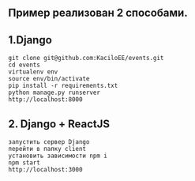 ## Пример реализован 2 способами.

 ## 1.Django
    git clone git@github.com:KaciloEE/events.git
    cd events
    virtualenv env
    source env/bin/activate
    pip install -r requirements.txt
    python manage.py runserver
    http://localhost:8000

 ## 2. Django + ReactJS
    запустить сервер Django
    перейти в папку client
    установить зависимости npm i
    npm start
    http://localhost:3000
    
    
